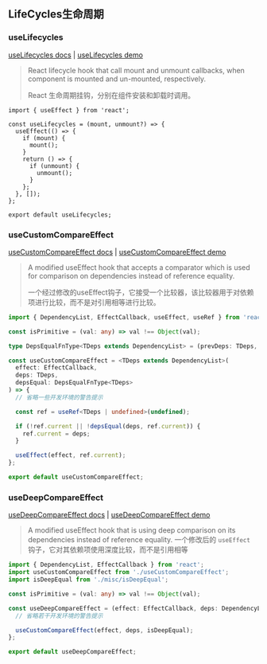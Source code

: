 ## LifeCycles生命周期

### useLifecycles

[useLifecycles docs](https://link.juejin.cn/?target=https%3A%2F%2Fstreamich.github.io%2Freact-use%2F%3Fpath%3D%2Fstory%2Flifecycle-uselifecycles--docs "https://streamich.github.io/react-use/?path=/story/lifecycle-uselifecycles--docs") | [useLifecycles demo](https://link.juejin.cn/?target=https%3A%2F%2Fstreamich.github.io%2Freact-use%2F%3Fpath%3D%2Fstory%2Flifecycle-uselifecycles--demo "https://streamich.github.io/react-use/?path=/story/lifecycle-uselifecycles--demo")

> React lifecycle hook that call mount and unmount callbacks, when component is mounted and un-mounted, respectively.
>
> React 生命周期挂钩，分别在组件安装和卸载时调用。

```tsx
import { useEffect } from 'react';

const useLifecycles = (mount, unmount?) => {
  useEffect(() => {
    if (mount) {
      mount();
    }
    return () => {
      if (unmount) {
        unmount();
      }
    };
  }, []);
};

export default useLifecycles;

```


### useCustomCompareEffect

[useCustomCompareEffect docs](https://link.juejin.cn/?target=https%3A%2F%2Fstreamich.github.io%2Freact-use%2F%3Fpath%3D%2Fstory%2Flifecycle-usecustomcompareeffect--docs "https://streamich.github.io/react-use/?path=/story/lifecycle-usecustomcompareeffect--docs") | [useCustomCompareEffect demo](https://link.juejin.cn/?target=https%3A%2F%2Fstreamich.github.io%2Freact-use%2F%3Fpath%3D%2Fstory%2Flifecycle-usecustomcompareeffect--demo "https://streamich.github.io/react-use/?path=/story/lifecycle-usecustomcompareeffect--demo")

> A modified useEffect hook that accepts a comparator which is used for comparison on dependencies instead of reference equality.
>
> 一个经过修改的useEffect钩子，它接受一个比较器，该比较器用于对依赖项进行比较，而不是对引用相等进行比较。


```ts
import { DependencyList, EffectCallback, useEffect, useRef } from 'react';

const isPrimitive = (val: any) => val !== Object(val);

type DepsEqualFnType<TDeps extends DependencyList> = (prevDeps: TDeps, nextDeps: TDeps) => boolean;

const useCustomCompareEffect = <TDeps extends DependencyList>(
  effect: EffectCallback,
  deps: TDeps,
  depsEqual: DepsEqualFnType<TDeps>
) => {
  // 省略一些开发环境的警告提示

  const ref = useRef<TDeps | undefined>(undefined);

  if (!ref.current || !depsEqual(deps, ref.current)) {
    ref.current = deps;
  }

  useEffect(effect, ref.current);
};

export default useCustomCompareEffect;

```


### useDeepCompareEffect

[useDeepCompareEffect docs](https://link.juejin.cn?target=https%3A%2F%2Fstreamich.github.io%2Freact-use%2F%3Fpath%3D%2Fstory%2Flifecycle-usedeepcompareeffect--docs "https://streamich.github.io/react-use/?path=/story/lifecycle-usedeepcompareeffect--docs") | [useDeepCompareEffect demo](https://link.juejin.cn?target=https%3A%2F%2Fstreamich.github.io%2Freact-use%2F%3Fpath%3D%2Fstory%2Flifecycle-usedeepcompareeffect--demo "https://streamich.github.io/react-use/?path=/story/lifecycle-usedeepcompareeffect--demo")

> A modified useEffect hook that is using deep comparison on its dependencies instead of reference equality.
> 一个修改后的 `useEffect` 钩子，它对其依赖项使用深度比较，而不是引用相等

```ts
import { DependencyList, EffectCallback } from 'react';
import useCustomCompareEffect from './useCustomCompareEffect';
import isDeepEqual from './misc/isDeepEqual';

const isPrimitive = (val: any) => val !== Object(val);

const useDeepCompareEffect = (effect: EffectCallback, deps: DependencyList) => {
  // 省略若干开发环境的警告提示

  useCustomCompareEffect(effect, deps, isDeepEqual);
};

export default useDeepCompareEffect;

```
